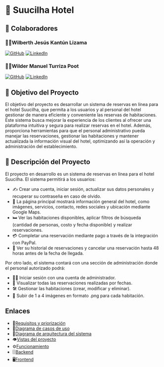 # 🏨 Suucilha Hotel

## 🌟 Colaboradores
### 👨‍💻Wilberth Jesús Kantún Lizama
  [![GitHub](https://img.shields.io/badge/GitHub-000?style=for-the-badge&logo=github&logoColor=white)](https://github.com/WilberthKantun)
  [![LinkedIn](https://img.shields.io/badge/LinkedIn-0077B5?style=for-the-badge&logo=linkedin&logoColor=white)](https://www.linkedin.com/in/wilberth-kant%C3%BAn-7a4470240/)
### 👨‍💻Wilder Manuel Turriza Poot 
  [![GitHub](https://img.shields.io/badge/GitHub-000?style=for-the-badge&logo=github&logoColor=white)](https://github.com/WilderTurriza)
  [![LinkedIn](https://img.shields.io/badge/LinkedIn-0077B5?style=for-the-badge&logo=linkedin&logoColor=white)](https://www.linkedin.com/in/wilder-turriza/)
 

## 🎯 Objetivo del Proyecto
El objetivo del proyecto es desarrollar un sistema de reservas en línea para el hotel Suucilha, que permita a los usuarios y al personal del hotel gestionar de manera eficiente y conveniente las reservas de habitaciones. Este sistema busca mejorar la experiencia de los clientes al ofrecer una plataforma intuitiva y segura para realizar reservas en el hotel. Además, proporciona herramientas para que el personal administrativo pueda manejar las reservaciones, gestionar las habitaciones y mantener actualizada la información visual del hotel, optimizando así la operación y administración del establecimiento.

## 📝 Descripción del Proyecto
El proyecto en desarrollo es un sistema de reservas en línea para el hotel Suucilha. El sistema permitirá a los usuarios:

- ✍️ Crear una cuenta, iniciar sesión, actualizar sus datos personales y recuperar su contraseña en caso de olvido.
- 🏨 La página principal mostrará información general del hotel, como imágenes, servicios, contacto, redes sociales y ubicación mediante Google Maps.
- 🛏️ Ver las habitaciones disponibles, aplicar filtros de búsqueda (cantidad de personas, costo y fecha disponible) y realizar reservaciones.
- 💳 Completar una reservación mediante pago a través de la integración con PayPal.
- 📜 Ver su historial de reservaciones y cancelar una reservación hasta 48 horas antes de la fecha de llegada.

Por otro lado, el sistema contará con una sección de administración donde el personal autorizado podrá:

- 👩‍💼 Iniciar sesión con una cuenta de administrador.
- 📆 Visualizar todas las reservaciones realizadas por fechas.
- 🛠️ Gestionar las habitaciones (crear, modificar y eliminar).
- 📸 Subir de 1 a 4 imágenes en formato .png para cada habitación.

## Enlaces
- 📄[Requisitos y priorización](https://github.com/WilberthKantun/suucilha/blob/main/requerimientos.md)
- 📄[Diagrama de casos de uso](https://github.com/WilberthKantun/suucilha/assets/91703671/98d27afc-60ef-4d72-a179-c17287ad3d73)
- 📄[Diagrama de arquitectura del sistema](https://github.com/WilberthKantun/suucilha/assets/91703671/ccd5241b-74fb-4406-8454-2667ccf69c60)
- 👁️[Vistas del proyecto](https://www.figma.com/file/s0qiAiUykWXrqAIbV1AL9c/Untitled?type=design&node-id=0%3A1&mode=design&t=l4ZJP74EuBgggAQE-1)
- ⚙️[Funcionamiento](https://github.com/WilberthKantun/suucilha/tree/main/funcionamiento)
- 🗄️[Backend](https://github.com/WilderTurriza/Suucilha-backend)
- 🖥️[Frontend](https://github.com/WilberthKantun/suucilha)
